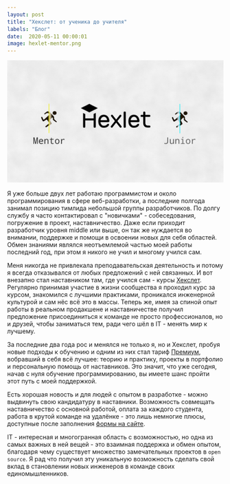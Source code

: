 ```yaml
---
layout: post
title: "Хекслет: от ученика до учителя"
labels: "Блог"
date:  2020-05-11 00:00:01
image: hexlet-mentor.png
---
```


![Обложка](/assets/img/hexlet-mentor.png)

Я уже больше двух лет работаю программистом и около программирования в сфере веб-разработки, а последние полгода занимал позицию тимлида небольшой группы разработчиков. По долгу службу я часто контактировал с "новичками" - собеседования, погружение в проект, наставничество. Даже если приходит разработчик уровня middle или выше, он так же нуждается во внимании, поддержке и помощи в освоении новых для себя областей. Обмен знаниями являлся неотъемлемой частью моей работы последний год, при этом я никого не учил и многому учился сам.

Меня никогда не привлекала преподавательская деятельность и потому я всегда отказывался от любых предложений с ней связанных. И вот внезапно стал наставником там, где учился сам - курсы [Хекслет](https://hexlet.io). Регулярно принимая участие в жизни сообщества я проходил курс за курсом, знакомился с лучшими практиками, проникался инженерной культурой и сам нёс всё это в массы. Теперь же, имея за спиной опыт работы в реальном продакшене и наставничестве получил предложение присоединиться к команде не просто профессионалов, но и друзей, чтобы заниматься тем, ради чего шёл в IT - менять мир к лучшему.

За последние два года рос и менялся не только я, но и Хекслет, пробуя новые подходы к обучению и одним из них стал тариф [Премиум](https://premium.hexlet.io/), вобравший в себя всё лучшее: теорию и практику, проекты в портфолио и персональную помощь от наставников. Это значит, что уже сегодня, начав с нуля обучение программированию, вы имеете шанс пройти этот путь с моей поддержкой.

Есть хорошая новость и для людей с опытом в разработке - можно выдвинуть свою кандидатуру в наставники. Возможность совмещать наставничество с основной работой, оплата за каждого студента, работа в крутой команде на удалёнке - это лишь немногие плюсы, доступные после заполнения [формы на сайте](https://premium.hexlet.io/tutors).  

IT - интересная и многогранная область с возможностью, но одна из самых важных в ней вещей - это взаимная поддержка и обмен опытом, благодаря чему существует множество замечательных проектов в `open source`. Я рад что получил эту уникальную возможность сделать свой вклад в становлении новых инженеров в команде своих единомышленников.
